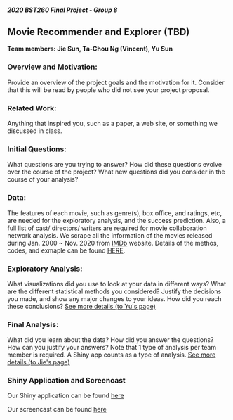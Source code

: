 ##### 2020 BST260 Final Project - Group 8
## Movie Recommender and Explorer (TBD)

**Team members: Jie Sun, Ta-Chou Ng (Vincent), Yu Sun**

### Overview and Motivation: 
Provide an overview of the project goals and the motivation for it. Consider that this will be read by people who did not see your project proposal.

### Related Work: 
Anything that inspired you, such as a paper, a web site, or something we discussed in class.

### Initial Questions:
What questions are you trying to answer? How did these questions evolve over the course of the project? What new questions did you consider in the course of your analysis?

### Data: 
The features of each movie, such as genre(s), box office, and ratings, etc, are needed for the exploratory analysis, and the success prediction. 
Also, a full list of cast/ directors/ writers are required for movie collaboration network analysis.
We scrape all the information of the movies released during Jan. 2000 ~ Nov. 2020 from [IMDb](https://www.imdb.com/) website. Details of the methos, codes, and exmaple can be found [HERE](pages/01_scraping.html).

### Exploratory Analysis: 
What visualizations did you use to look at your data in different ways? What are the different statistical methods you considered? Justify the decisions you made, and show any major changes to your ideas. How did you reach these conclusions? [See more details (to Yu's page)](sub/)

### Final Analysis: 
What did you learn about the data? How did you answer the questions? How can you justify your answers? Note that 1 type of analysis per team member is required. A Shiny app counts as a type of analysis. [See more details (to Jie's page)](sub/)


### Shiny Application and Screencast

Our Shiny application can be found [here](https://dachuwu.shinyapps.io/2020BST260_group8_movie/)

Our screencast can be found [here]()
